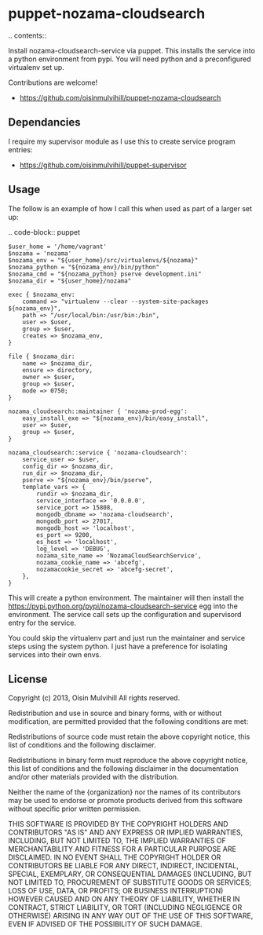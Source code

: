 puppet-nozama-cloudsearch
=========================

.. contents::

Install nozama-cloudsearch-service via puppet. This installs the service into a
python environment from pypi. You will need python and a preconfigured
virtualenv set up.

Contributions are welcome!

 * https://github.com/oisinmulvihill/puppet-nozama-cloudsearch


Dependancies
------------

I require my supervisor module as I use this to create service program entries:

 * https://github.com/oisinmulvihill/puppet-supervisor


Usage
-----

The follow is an example of how I call this when used as part of a larger
set up:

.. code-block:: puppet

    $user_home = '/home/vagrant'
    $nozama = 'nozama'
    $nozama_env = "${user_home}/src/virtualenvs/${nozama}"
    $nozama_python = "${nozama_env}/bin/python"
    $nozama_cmd = "${nozama_python} pserve development.ini"
    $nozama_dir = "${user_home}/nozama"

    exec { $nozama_env:
        command => "virtualenv --clear --system-site-packages ${nozama_env}",
        path => "/usr/local/bin:/usr/bin:/bin",
        user => $user,
        group => $user,
        creates => $nozama_env,
    }

    file { $nozama_dir:
        name => $nozama_dir,
        ensure => directory,
        owner => $user,
        group => $user,
        mode => 0750;
    }

    nozama_cloudsearch::maintainer { 'nozama-prod-egg':
        easy_install_exe => "${nozama_env}/bin/easy_install",
        user => $user,
        group => $user,
    }

    nozama_cloudsearch::service { 'nozama-cloudsearch':
        service_user => $user,
        config_dir => $nozama_dir,
        run_dir => $nozama_dir,
        pserve => "${nozama_env}/bin/pserve",
        template_vars => {
            rundir => $nozama_dir,
            service_interface => '0.0.0.0',
            service_port => 15808,
            mongodb_dbname => 'nozama-cloudsearch',
            mongodb_port => 27017,
            mongodb_host => 'localhost',
            es_port => 9200,
            es_host => 'localhost',
            log_level => 'DEBUG',
            nozama_site_name => 'NozamaCloudSearchService',
            nozama_cookie_name => 'abcefg',
            nozamacookie_secret => 'abcefg-secret',
        },
    }


This will create a python environment. The maintainer will then install the
https://pypi.python.org/pypi/nozama-cloudsearch-service egg into the
environment. The service call sets up the configuration and supervisord entry
for the service.

You could skip the virtualenv part and just run the maintainer and service
steps using the system python. I just have a preference for isolating services
into their own envs.


License
-------

Copyright (c) 2013, Oisin Mulvihill
All rights reserved.

Redistribution and use in source and binary forms, with or without modification,
are permitted provided that the following conditions are met:

  Redistributions of source code must retain the above copyright notice, this
  list of conditions and the following disclaimer.

  Redistributions in binary form must reproduce the above copyright notice, this
  list of conditions and the following disclaimer in the documentation and/or
  other materials provided with the distribution.

  Neither the name of the {organization} nor the names of its
  contributors may be used to endorse or promote products derived from
  this software without specific prior written permission.

THIS SOFTWARE IS PROVIDED BY THE COPYRIGHT HOLDERS AND CONTRIBUTORS "AS IS" AND
ANY EXPRESS OR IMPLIED WARRANTIES, INCLUDING, BUT NOT LIMITED TO, THE IMPLIED
WARRANTIES OF MERCHANTABILITY AND FITNESS FOR A PARTICULAR PURPOSE ARE
DISCLAIMED. IN NO EVENT SHALL THE COPYRIGHT HOLDER OR CONTRIBUTORS BE LIABLE FOR
ANY DIRECT, INDIRECT, INCIDENTAL, SPECIAL, EXEMPLARY, OR CONSEQUENTIAL DAMAGES
(INCLUDING, BUT NOT LIMITED TO, PROCUREMENT OF SUBSTITUTE GOODS OR SERVICES;
LOSS OF USE, DATA, OR PROFITS; OR BUSINESS INTERRUPTION) HOWEVER CAUSED AND ON
ANY THEORY OF LIABILITY, WHETHER IN CONTRACT, STRICT LIABILITY, OR TORT
(INCLUDING NEGLIGENCE OR OTHERWISE) ARISING IN ANY WAY OUT OF THE USE OF THIS
SOFTWARE, EVEN IF ADVISED OF THE POSSIBILITY OF SUCH DAMAGE.
